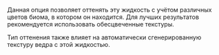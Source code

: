 ﻿Данная опция позволяет оттенять эту жидкость с учётом различных цветов биома, в котором он находится. Для лучших
результатов рекомендуется использовать обесцвеченные текстуры.

Тип оттенения также влияет на автоматически сгенерированную текстуру ведра с этой жидкостью.